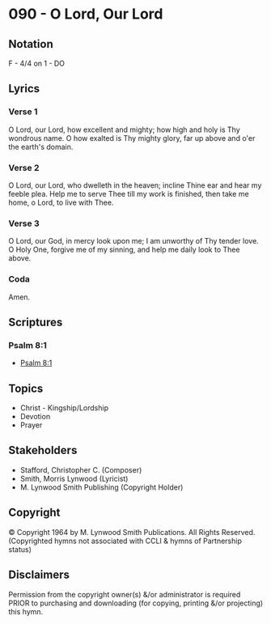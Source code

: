 # 090 - O Lord, Our Lord

## Notation

F - 4/4 on 1 - DO

## Lyrics

### Verse 1

O Lord, our Lord, how excellent and mighty; how high and holy is Thy wondrous name. O how exalted is Thy mighty glory, far up above and o'er the earth's domain.

### Verse 2

O Lord, our Lord, who dwelleth in the heaven; incline Thine ear and hear my feeble plea. Help me to serve Thee till my work is finished, then take me home, o Lord, to live with Thee.

### Verse 3

O Lord, our God, in mercy look upon me; I am unworthy of Thy tender love. O Holy One, forgive me of my sinning, and help me daily look to Thee above. 

### Coda

Amen.


## Scriptures

### Psalm 8:1

- [Psalm 8:1](https://www.biblegateway.com/passage/?search=Psalm%208%3A1)


## Topics

- Christ - Kingship/Lordship
- Devotion
- Prayer

## Stakeholders

- Stafford, Christopher C. (Composer)
- Smith, Morris Lynwood (Lyricist)
- M. Lynwood Smith Publishing (Copyright Holder)

## Copyright

© Copyright 1964 by M. Lynwood Smith Publications. All Rights Reserved.
(Copyrighted hymns not associated with CCLI & hymns of Partnership status)

## Disclaimers

Permission from the copyright owner(s) &/or administrator is required PRIOR to purchasing and downloading (for copying, printing &/or projecting) this hymn.

